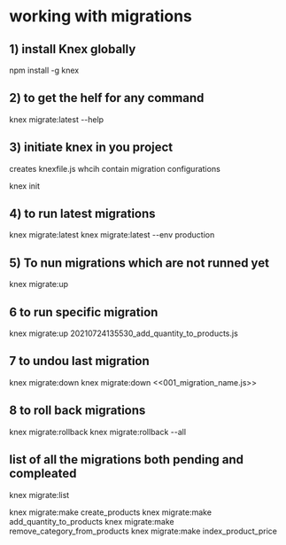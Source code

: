 
# working with migrations

## 1) install Knex globally
npm install -g knex

## 2) to get the helf for any command
knex migrate:latest --help

## 3) initiate knex in you project 
creates knexfile.js whcih contain migration configurations

knex init

## 4) to run latest migrations
knex migrate:latest
knex migrate:latest --env production

## 5) To nun migrations which are not runned yet
knex migrate:up

## 6 to run specific migration
knex migrate:up 20210724135530_add_quantity_to_products.js  

## 7 to undou last migration
knex migrate:down
knex migrate:down <<001_migration_name.js>>


## 8 to roll back migrations
knex migrate:rollback
knex migrate:rollback --all

## list of all the migrations both pending and compleated

knex migrate:list


knex migrate:make create_products
knex migrate:make add_quantity_to_products
knex migrate:make remove_category_from_products
knex migrate:make index_product_price

